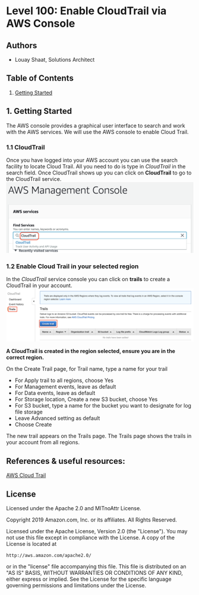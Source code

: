 ﻿# Level 100: Enable CloudTrail via AWS Console

## Authors
- Louay Shaat,  Solutions Architect

## Table of Contents
1. [Getting Started](#getting_Started)

## 1. Getting Started <a name="getting_Started"></a>
The AWS console provides a graphical user interface to search and work with the AWS services.
We will use the AWS console to enable Cloud Trail.

### 1.1 CloudTrail
Once you have logged into your AWS account you can use the search facility to locate Cloud Trail.
All you need to do is type in *CloudTrail* in the search field.
Once CloudTrail shows up you can click on **CloudTrail** to go to the CloudTrail service.
![search-cloudtrail](Images/search-cloudtrail.png) 

### 1.2 Enable Cloud Trail in your selected region  

In the *CloudTrail* service console you can click on  **trails** to create a CloudTrail in your account.
![create-cloudtrail](Images/create-cloudtrail.png) 

**A CloudTrail is created in the region selected, ensure you are in the correct region.**

On the Create Trail page, for Trail name, type a name for your trail

* For Apply trail to all regions, choose Yes
* For Management events, leave as default
* For Data events, leave as default
* For Storage location, Create a new S3 bucket, choose Yes
* For S3 bucket, type a name for the bucket you want to designate for log file storage
* Leave Advanced setting as default
* Choose Create

The new trail appears on the Trails page. The Trails page shows the trails in your account from all regions.


## References & useful resources:
[AWS Cloud Trail](https://aws.amazon.com/cloudTrail/)  


## License
Licensed under the Apache 2.0 and MITnoAttr License. 

Copyright 2019 Amazon.com, Inc. or its affiliates. All Rights Reserved.

Licensed under the Apache License, Version 2.0 (the "License"). You may not use this file except in compliance with the License. A copy of the License is located at

    http://aws.amazon.com/apache2.0/

or in the "license" file accompanying this file. This file is distributed on an "AS IS" BASIS, WITHOUT WARRANTIES OR CONDITIONS OF ANY KIND, either express or implied. See the License for the specific language governing permissions and limitations under the License.
